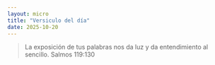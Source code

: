 ```yaml
---
layout: micro
title: "Versiculo del día"
date: 2025-10-20
---
```


>La exposición de tus palabras nos da luz y da entendimiento al sencillo. Salmos 119:130

